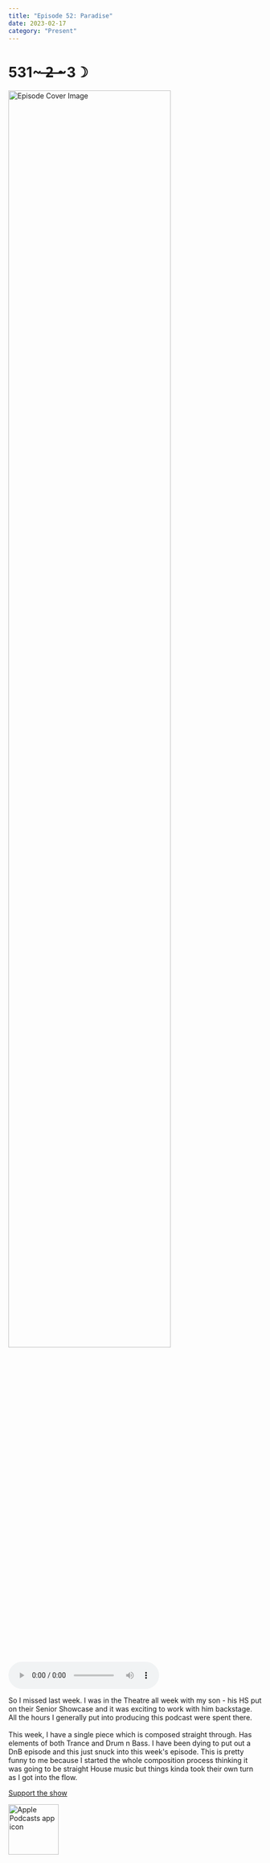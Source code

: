 ```yaml
---
title: "Episode 52: Paradise"
date: 2023-02-17
category: "Present"
---
```

# 531~ ̶2̶ ̶~3☽
<img src="https://artwork.captivate.fm/1137e82e-9d44-4250-a556-4846fa0db11e/60854458c4d1acdf4e1c2f79c4137142d85d78e379bdafbd69bd34c85f5819ad.jpg" alt="Episode Cover Image" width=80%/>
<audio controls>
  <source src="https://podcasts.captivate.fm/media/a1272bd3-5400-44f7-bfdc-1a10d293b6af/12253187-episode-52-paradise.mp3" type="audio/mpeg">
  Your browser does not support the audio element.
</audio>

<p>So I missed last week. I was in the Theatre all week with my son - his HS put on their Senior Showcase and it was exciting to work with him backstage. All the hours I generally put into producing this podcast were spent there.<br/><br/>This week, I have a single piece which is composed straight through. Has elements of both Trance and Drum n Bass. I have been dying to put out a DnB episode and this just snuck into this week&apos;s episode. This is pretty funny to me because I started the whole composition process thinking it was going to be straight House music but things kinda took their own turn as I got into the flow. </p><a rel="payment" href="https://www.paypal.com/donate/?hosted_button_id=WX3GRUK5BHJLS">Support the show</a>

<a href="https://podcasts.apple.com/us/podcast/living-room-music/id1608791560?tscg=30200&itsct=podcast_box_appicon&ls=1&mttnsubad=1608791560" style="display: inline-block;"><img src="https://toolbox.marketingtools.apple.com/api/v2/badges/app-icon-podcasts/standard/en-us" alt="Apple Podcasts app icon" style="width: 100px; height: 100px; vertical-align: middle; object-fit: contain;" /></a>
    